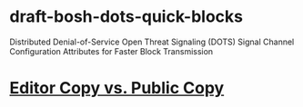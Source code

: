 # draft-bosh-dots-quick-blocks
Distributed Denial-of-Service Open Threat Signaling (DOTS) Signal Channel Configuration Attributes for Faster Block Transmission

# [Editor Copy vs. Public Copy](https://www.ietf.org/rfcdiff?url1=draft-bosh-dots-quick-blocks&url2=https://raw.githubusercontent.com/boucadair/draft-bosh-dots-quick-blocks/master/draft-bosh-dots-quick-blocks.txt)

